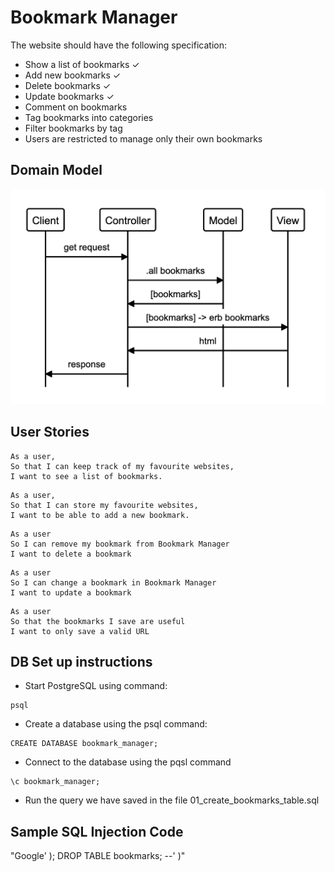 # Bookmark Manager

The website should have the following specification:

* Show a list of bookmarks ✓
* Add new bookmarks ✓
* Delete bookmarks ✓
* Update bookmarks ✓
* Comment on bookmarks
* Tag bookmarks into categories
* Filter bookmarks by tag
* Users are restricted to manage only their own bookmarks

Domain Model
-----

![Bookmark Manager Domain Model](/model.png?raw=true "Bookmark Manager Domain Model")

User Stories
-----

```
As a user,
So that I can keep track of my favourite websites,
I want to see a list of bookmarks.
```

```
As a user,
So that I can store my favourite websites,
I want to be able to add a new bookmark.
```

```
As a user
So I can remove my bookmark from Bookmark Manager
I want to delete a bookmark
```

```
As a user
So I can change a bookmark in Bookmark Manager
I want to update a bookmark
```

```
As a user
So that the bookmarks I save are useful
I want to only save a valid URL
```

## DB Set up instructions

* Start PostgreSQL using command:
```
psql
```
* Create a database using the psql command:
```
CREATE DATABASE bookmark_manager;
```
* Connect to the database using the pqsl command
```
\c bookmark_manager;
```
* Run the query we have saved in the file 01_create_bookmarks_table.sql

## Sample SQL Injection Code
"Google' ); DROP TABLE bookmarks; --' )"
